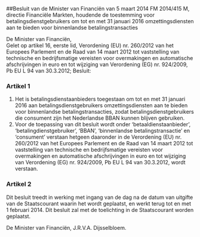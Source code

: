 <meta http-equiv='Content-Type' content='text/html; charset=utf-8' />

##Besluit van de Minister van Financiën van 5 maart 2014 FM 2014/415 M, directie Financiële Markten, houdende de toestemming voor betalingsdienstgebruikers om tot en met 31 januari 2016 omzettingsdiensten aan te bieden voor binnenlandse betalingstransacties

De Minister van Financiën,  
Gelet op artikel 16, eerste lid, Verordening (EU) nr. 260/2012 van het Europees Parlement en de Raad van 14 maart 2012 tot vaststelling van technische en bedrijfsmatige vereisten voor overmakingen en automatische afschrijvingen in euro en tot wijziging van Verordening (EG) nr. 924/2009, Pb EU L 94 van 30.3.2012;
Besluit:    

### Artikel  1  

1.  Het is betalingsdienstaanbieders toegestaan om tot en met 31 januari 2016 aan betalingsdienstgebruikers omzettingsdiensten aan te bieden voor binnenlandse betalingstransacties, zodat betalingsdienstgebruikers die consument zijn het Nederlandse BBAN kunnen blijven gebruiken.   
2.  Voor de toepassing van dit besluit wordt onder ‘betaaldienstaanbieder’, ‘betalingdienstgebruiker’, ‘BBAN’, ‘binnenlandse betalingstransactie’ en ‘consument’ verstaan hetgeen daaronder in de Verordening (EU) nr. 260/2012 van het Europees Parlement en de Raad van 14 maart 2012 tot vaststelling van technische en bedrijfsmatige vereisten voor overmakingen en automatische afschrijvingen in euro en tot wijziging van Verordening (EG) nr. 924/2009, Pb EU L 94 van 30.3.2012, wordt verstaan.  

### Artikel  2  

Dit besluit treedt in werking met ingang van de dag na de datum van uitgifte van de Staatscourant waarin het wordt geplaatst, en werkt terug tot en met 1 februari 2014. 
Dit besluit zal met de toelichting in de Staatscourant worden geplaatst.  

De 
Minister van Financiën, 
J.R.V.A. Dijsselbloem.     
